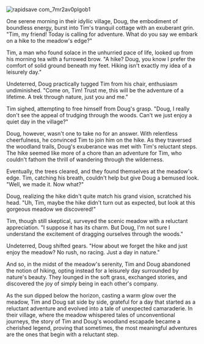 



![rapidsave com_7mr2av0plgob1](https://github.com/MisterBeyer/wallmart-battlepass-2024/assets/25889332/29a9c2f0-04e0-4f97-870e-862f58914715)













One serene morning in their idyllic village, Doug, the embodiment of boundless energy, burst into Tim's tranquil cottage with an exuberant grin. "Tim, my friend! Today is calling for adventure. What do you say we embark on a hike to the meadow's edge?"

Tim, a man who found solace in the unhurried pace of life, looked up from his morning tea with a furrowed brow. "A hike? Doug, you know I prefer the comfort of solid ground beneath my feet. Hiking isn't exactly my idea of a leisurely day."

Undeterred, Doug practically tugged Tim from his chair, enthusiasm undiminished. "Come on, Tim! Trust me, this will be the adventure of a lifetime. A trek through nature, just you and me."

Tim sighed, attempting to free himself from Doug's grasp. "Doug, I really don't see the appeal of trudging through the woods. Can't we just enjoy a quiet day in the village?"

Doug, however, wasn't one to take no for an answer. With relentless cheerfulness, he convinced Tim to join him on the hike. As they traversed the woodland trails, Doug's exuberance was met with Tim's reluctant steps. The hike seemed like more of a chore than an adventure for Tim, who couldn't fathom the thrill of wandering through the wilderness.

Eventually, the trees cleared, and they found themselves at the meadow's edge. Tim, catching his breath, couldn't help but give Doug a bemused look. "Well, we made it. Now what?"

Doug, realizing the hike didn't quite match his grand vision, scratched his head. "Uh, Tim, maybe the hike didn't turn out as expected, but look at this gorgeous meadow we discovered!"

Tim, though still skeptical, surveyed the scenic meadow with a reluctant appreciation. "I suppose it has its charm. But Doug, I'm not sure I understand the excitement of dragging ourselves through the woods."

Undeterred, Doug shifted gears. "How about we forget the hike and just enjoy the meadow? No rush, no racing. Just a day in nature."

And so, in the midst of the meadow's serenity, Tim and Doug abandoned the notion of hiking, opting instead for a leisurely day surrounded by nature's beauty. They lounged in the soft grass, exchanged stories, and discovered the joy of simply being in each other's company.

As the sun dipped below the horizon, casting a warm glow over the meadow, Tim and Doug sat side by side, grateful for a day that started as a reluctant adventure and evolved into a tale of unexpected camaraderie. In their village, where the meadow whispered tales of unconventional journeys, the story of Tim and Doug's woodland escapade became a cherished legend, proving that sometimes, the most meaningful adventures are the ones that begin with a reluctant step.
